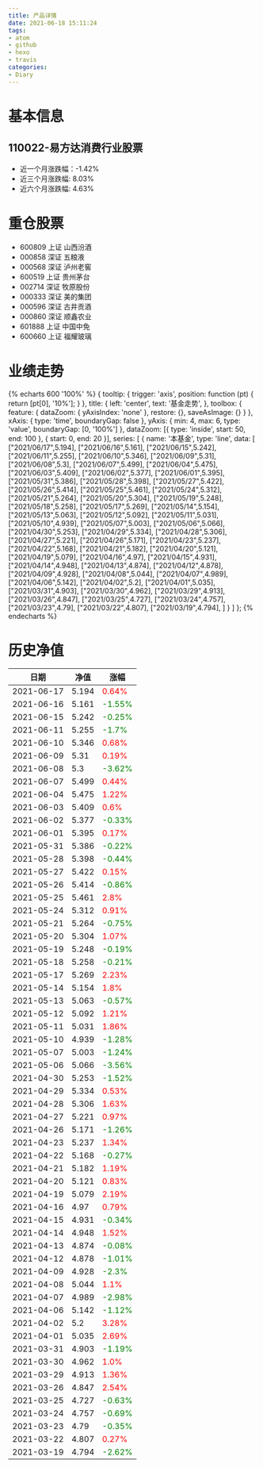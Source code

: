```yaml
---
title: 产品详情
date: 2021-06-18 15:11:24
tags:
- atom
- github
- hexo
- travis
categories:
- Diary
---
```


# 基本信息
## 110022-易方达消费行业股票
- 近一个月涨跌幅：-1.42%
- 近三个月涨跌幅: 8.03%
- 近六个月涨跌幅: 4.63%

# 重仓股票
- 600809 上证 山西汾酒
- 000858 深证 五粮液
- 000568 深证 泸州老窖
- 600519 上证 贵州茅台
- 002714 深证 牧原股份
- 000333 深证 美的集团
- 000596 深证 古井贡酒
- 000860 深证 顺鑫农业
- 601888 上证 中国中免
- 600660 上证 福耀玻璃
# 业绩走势

{% echarts 600 '100%' %}
{
  tooltip: {
        trigger: 'axis',
        position: function (pt) {
            return [pt[0], '10%'];
        }
    },
    title: {
        left: 'center',
        text: '基金走势',
    },
    toolbox: {
        feature: {
            dataZoom: {
                yAxisIndex: 'none'
            },
            restore: {},
            saveAsImage: {}
        }
    },
    xAxis: {
        type: 'time',
        boundaryGap: false
    },
    yAxis: {
        min: 4,
        max: 6,
        type: 'value',
        boundaryGap: [0, '100%']
    },
    dataZoom: [{
        type: 'inside',
        start: 50,
        end: 100
    }, {
        start: 0,
        end: 20
    }],
    series: [
        {
            name: '本基金',
            type: 'line',
            data: [
["2021/06/17",5.194],
["2021/06/16",5.161],
["2021/06/15",5.242],
["2021/06/11",5.255],
["2021/06/10",5.346],
["2021/06/09",5.31],
["2021/06/08",5.3],
["2021/06/07",5.499],
["2021/06/04",5.475],
["2021/06/03",5.409],
["2021/06/02",5.377],
["2021/06/01",5.395],
["2021/05/31",5.386],
["2021/05/28",5.398],
["2021/05/27",5.422],
["2021/05/26",5.414],
["2021/05/25",5.461],
["2021/05/24",5.312],
["2021/05/21",5.264],
["2021/05/20",5.304],
["2021/05/19",5.248],
["2021/05/18",5.258],
["2021/05/17",5.269],
["2021/05/14",5.154],
["2021/05/13",5.063],
["2021/05/12",5.092],
["2021/05/11",5.031],
["2021/05/10",4.939],
["2021/05/07",5.003],
["2021/05/06",5.066],
["2021/04/30",5.253],
["2021/04/29",5.334],
["2021/04/28",5.306],
["2021/04/27",5.221],
["2021/04/26",5.171],
["2021/04/23",5.237],
["2021/04/22",5.168],
["2021/04/21",5.182],
["2021/04/20",5.121],
["2021/04/19",5.079],
["2021/04/16",4.97],
["2021/04/15",4.931],
["2021/04/14",4.948],
["2021/04/13",4.874],
["2021/04/12",4.878],
["2021/04/09",4.928],
["2021/04/08",5.044],
["2021/04/07",4.989],
["2021/04/06",5.142],
["2021/04/02",5.2],
["2021/04/01",5.035],
["2021/03/31",4.903],
["2021/03/30",4.962],
["2021/03/29",4.913],
["2021/03/26",4.847],
["2021/03/25",4.727],
["2021/03/24",4.757],
["2021/03/23",4.79],
["2021/03/22",4.807],
["2021/03/19",4.794],
]
        }
    ]
};
{% endecharts %}

# 历史净值

| 日期 | 净值 | 涨幅 |
| --- | --- | --- |
|2021-06-17|5.194|<font color=red>0.64%</font>|
|2021-06-16|5.161|<font color=green>-1.55%</font>|
|2021-06-15|5.242|<font color=green>-0.25%</font>|
|2021-06-11|5.255|<font color=green>-1.7%</font>|
|2021-06-10|5.346|<font color=red>0.68%</font>|
|2021-06-09|5.31|<font color=red>0.19%</font>|
|2021-06-08|5.3|<font color=green>-3.62%</font>|
|2021-06-07|5.499|<font color=red>0.44%</font>|
|2021-06-04|5.475|<font color=red>1.22%</font>|
|2021-06-03|5.409|<font color=red>0.6%</font>|
|2021-06-02|5.377|<font color=green>-0.33%</font>|
|2021-06-01|5.395|<font color=red>0.17%</font>|
|2021-05-31|5.386|<font color=green>-0.22%</font>|
|2021-05-28|5.398|<font color=green>-0.44%</font>|
|2021-05-27|5.422|<font color=red>0.15%</font>|
|2021-05-26|5.414|<font color=green>-0.86%</font>|
|2021-05-25|5.461|<font color=red>2.8%</font>|
|2021-05-24|5.312|<font color=red>0.91%</font>|
|2021-05-21|5.264|<font color=green>-0.75%</font>|
|2021-05-20|5.304|<font color=red>1.07%</font>|
|2021-05-19|5.248|<font color=green>-0.19%</font>|
|2021-05-18|5.258|<font color=green>-0.21%</font>|
|2021-05-17|5.269|<font color=red>2.23%</font>|
|2021-05-14|5.154|<font color=red>1.8%</font>|
|2021-05-13|5.063|<font color=green>-0.57%</font>|
|2021-05-12|5.092|<font color=red>1.21%</font>|
|2021-05-11|5.031|<font color=red>1.86%</font>|
|2021-05-10|4.939|<font color=green>-1.28%</font>|
|2021-05-07|5.003|<font color=green>-1.24%</font>|
|2021-05-06|5.066|<font color=green>-3.56%</font>|
|2021-04-30|5.253|<font color=green>-1.52%</font>|
|2021-04-29|5.334|<font color=red>0.53%</font>|
|2021-04-28|5.306|<font color=red>1.63%</font>|
|2021-04-27|5.221|<font color=red>0.97%</font>|
|2021-04-26|5.171|<font color=green>-1.26%</font>|
|2021-04-23|5.237|<font color=red>1.34%</font>|
|2021-04-22|5.168|<font color=green>-0.27%</font>|
|2021-04-21|5.182|<font color=red>1.19%</font>|
|2021-04-20|5.121|<font color=red>0.83%</font>|
|2021-04-19|5.079|<font color=red>2.19%</font>|
|2021-04-16|4.97|<font color=red>0.79%</font>|
|2021-04-15|4.931|<font color=green>-0.34%</font>|
|2021-04-14|4.948|<font color=red>1.52%</font>|
|2021-04-13|4.874|<font color=green>-0.08%</font>|
|2021-04-12|4.878|<font color=green>-1.01%</font>|
|2021-04-09|4.928|<font color=green>-2.3%</font>|
|2021-04-08|5.044|<font color=red>1.1%</font>|
|2021-04-07|4.989|<font color=green>-2.98%</font>|
|2021-04-06|5.142|<font color=green>-1.12%</font>|
|2021-04-02|5.2|<font color=red>3.28%</font>|
|2021-04-01|5.035|<font color=red>2.69%</font>|
|2021-03-31|4.903|<font color=green>-1.19%</font>|
|2021-03-30|4.962|<font color=red>1.0%</font>|
|2021-03-29|4.913|<font color=red>1.36%</font>|
|2021-03-26|4.847|<font color=red>2.54%</font>|
|2021-03-25|4.727|<font color=green>-0.63%</font>|
|2021-03-24|4.757|<font color=green>-0.69%</font>|
|2021-03-23|4.79|<font color=green>-0.35%</font>|
|2021-03-22|4.807|<font color=red>0.27%</font>|
|2021-03-19|4.794|<font color=green>-2.62%</font>|
